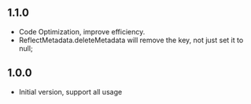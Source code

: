## 1.1.0
- Code Optimization, improve efficiency.
- ReflectMetadata.deleteMetadata will remove the key, not just set it to null;

## 1.0.0
- Initial version, support all usage
